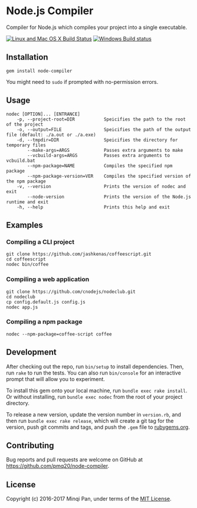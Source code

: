 # Node.js Compiler

Compiler for Node.js which compiles your project into a single executable.

[![Linux and Mac OS X Build Status](https://travis-ci.org/pmq20/node-compiler.svg?branch=master)](https://travis-ci.org/pmq20/node-compiler)
[![Windows Build status](https://ci.appveyor.com/api/projects/status/gap9xne0rayjtynp/branch/master?svg=true)](https://ci.appveyor.com/project/pmq20/node-compiler/branch/master)

## Installation

    gem install node-compiler

You might need to `sudo` if prompted with no-permission errors.

## Usage

    nodec [OPTION]... [ENTRANCE]
        -p, --project-root=DIR           Speicifies the path to the root of the project
        -o, --output=FILE                Speicifies the path of the output file (default: ./a.out or ./a.exe)
        -d, --tmpdir=DIR                 Speicifies the directory for temporary files
            --make-args=ARGS             Passes extra arguments to make
            --vcbuild-args=ARGS          Passes extra arguments to vcbuild.bat
            --npm-package=NAME           Compiles the specified npm package
            --npm-package-version=VER    Compiles the specified version of the npm package
        -v, --version                    Prints the version of nodec and exit
            --node-version               Prints the version of the Node.js runtime and exit
        -h, --help                       Prints this help and exit

## Examples

### Compiling a CLI project

    git clone https://github.com/jashkenas/coffeescript.git
    cd coffeescript
    nodec bin/coffee

### Compiling a web application

    git clone https://github.com/cnodejs/nodeclub.git
    cd nodeclub
    cp config.default.js config.js
    nodec app.js

### Compiling a npm package

    nodec --npm-package=coffee-script coffee

## Development

After checking out the repo, run `bin/setup` to install dependencies. Then, run `rake` to run the tests. You can also run `bin/console` for an interactive prompt that will allow you to experiment.

To install this gem onto your local machine, run `bundle exec rake install`. Or without installing, run `bundle exec nodec` from the root of your project directory.

To release a new version, update the version number in `version.rb`, and then run `bundle exec rake release`, which will create a git tag for the version, push git commits and tags, and push the `.gem` file to [rubygems.org](https://rubygems.org).

## Contributing

Bug reports and pull requests are welcome on GitHub at https://github.com/pmq20/node-compiler.

## License

Copyright (c) 2016-2017 Minqi Pan, under terms of the [MIT License](http://opensource.org/licenses/MIT).
